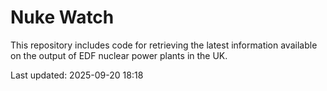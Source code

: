 # Nuke Watch

This repository includes code for retrieving the latest information available on the output of EDF nuclear power plants in the UK.

Last updated: 2025-09-20 18:18